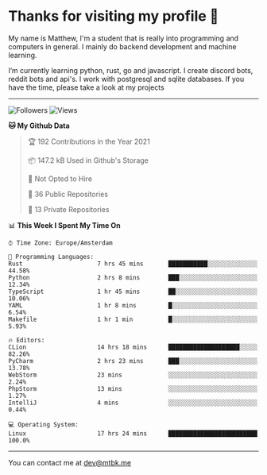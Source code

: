 # Thanks for visiting my profile 👋
My name is Matthew, I'm a student that is really into programming and computers in general. I mainly do backend development and machine learning.

I’m currently learning python, rust, go and javascript. I create discord bots, reddit bots and api's. I work with postgresql and sqlite databases. If you have the time, please take a look at my projects

---
![Followers](https://img.shields.io/github/followers/DankDumpster?style=social)
![Views](https://komarev.com/ghpvc/?username=DankDumpster&style=flat-square&color=green)
<!--START_SECTION:waka-->
**🐱 My Github Data** 

> 🏆 192 Contributions in the Year 2021
 > 
> 📦 147.2 kB Used in Github's Storage 
 > 
> 🚫 Not Opted to Hire
 > 
> 📜 36 Public Repositories 
 > 
> 🔑 13 Private Repositories  
 > 
📊 **This Week I Spent My Time On** 

```text
⌚︎ Time Zone: Europe/Amsterdam

💬 Programming Languages: 
Rust                     7 hrs 45 mins       ███████████░░░░░░░░░░░░░░   44.58% 
Python                   2 hrs 8 mins        ███░░░░░░░░░░░░░░░░░░░░░░   12.34% 
TypeScript               1 hr 45 mins        ██░░░░░░░░░░░░░░░░░░░░░░░   10.06% 
YAML                     1 hr 8 mins         █░░░░░░░░░░░░░░░░░░░░░░░░   6.54% 
Makefile                 1 hr 1 min          █░░░░░░░░░░░░░░░░░░░░░░░░   5.93%

🔥 Editors: 
CLion                    14 hrs 18 mins      ████████████████████░░░░░   82.26% 
PyCharm                  2 hrs 23 mins       ███░░░░░░░░░░░░░░░░░░░░░░   13.78% 
WebStorm                 23 mins             ░░░░░░░░░░░░░░░░░░░░░░░░░   2.24% 
PhpStorm                 13 mins             ░░░░░░░░░░░░░░░░░░░░░░░░░   1.27% 
IntelliJ                 4 mins              ░░░░░░░░░░░░░░░░░░░░░░░░░   0.44%

💻 Operating System: 
Linux                    17 hrs 24 mins      █████████████████████████   100.0%

```


<!--END_SECTION:waka-->
-------

You can contact me at dev@mtbk.me
